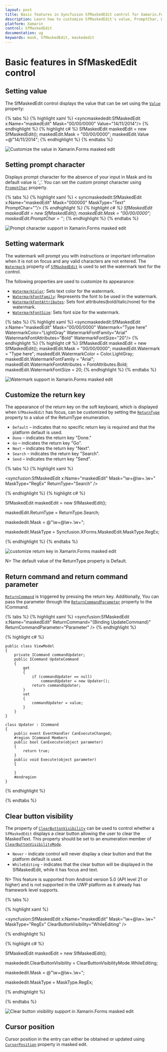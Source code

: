 ```yaml
---
layout: post
title: Basic features in Syncfusion SfMaskedEdit control for Xamarin.Forms
description: Learn how to customize SfMaskedEdit's value, PromptChar, Watermark text, Return key, and Clear button Visibility.
platform: Xamarin
control: SfMaskedEdit
documentation: ug 
keywords: mask, SfMaskedEdit, maskededit
---
```


# Basic features in SfMaskedEdit control

## Setting value

The SfMaskedEdit control displays the value that can be set using the [`Value`](https://help.syncfusion.com/cr/xamarin/Syncfusion.XForms.MaskedEdit.SfMaskedEdit.html#Syncfusion_XForms_MaskedEdit_SfMaskedEdit_Value) property:

{% tabs %}
{% highlight xaml %}
<syncmaskededit:SfMaskedEdit x:Name="maskedEdit" Mask="00/00/0000" Value="14/11/2014"/>
{% endhighlight %}
{% highlight c# %}
SfMaskedEdit maskedEdit = new SfMaskedEdit();
maskedEdit.Mask = "00/00/0000";
maskedEdit.Value =@"14/11/2014";
{% endhighlight %}
{% endtabs %}

![Customize the value in Xamarin.Forms masked edit](SfMaskedEditImages/BF_SetValue.png)


## Setting prompt character

Displays prompt character for the absence of your input in Mask and its default value is ‘_’. You can set the custom prompt character using [`PromptChar`](https://help.syncfusion.com/cr/xamarin/Syncfusion.XForms.MaskedEdit.SfMaskedEdit.html#Syncfusion_XForms_MaskedEdit_SfMaskedEdit_PromptChar) property.

{% tabs %}
{% highlight xaml %}
< syncmaskededit:SfMaskedEdit x:Name="maskedEdit" Mask="000000" MaskType="Text" PromptChar="*"/>
{% endhighlight %}
{% highlight c# %}
SfMaskedEdit maskedEdit = new SfMaskedEdit();
maskedEdit.Mask = "00/00/0000";
maskedEdit.PromptChar = '*';
{% endhighlight %}
{% endtabs %}

![Prompt character support in Xamarin.Forms masked edit](SfMaskedEditImages/BF_Prompt.png)

## Setting watermark

The watermark will prompt you with instructions or important information when it is not on focus and any valid characters are not entered. The [`Watermark`](https://help.syncfusion.com/cr/xamarin/Syncfusion.XForms.MaskedEdit.SfMaskedEdit.html#Syncfusion_XForms_MaskedEdit_SfMaskedEdit_Watermark) property of [`SfMaskedEdit`](https://help.syncfusion.com/cr/xamarin/Syncfusion.XForms.MaskedEdit.SfMaskedEdit.html) is used to set the watermark text for the control.

The following properties are used to customize its appearance:

* [`WatermarkColor`](https://help.syncfusion.com/cr/xamarin/Syncfusion.XForms.MaskedEdit.SfMaskedEdit.html#Syncfusion_XForms_MaskedEdit_SfMaskedEdit_WatermarkColor): Sets text color for the watermark.
* [`WatermarkFontFamily`](https://help.syncfusion.com/cr/xamarin/Syncfusion.XForms.MaskedEdit.SfMaskedEdit.html#Syncfusion_XForms_MaskedEdit_SfMaskedEdit_WatermarkFontFamily): Represents the font to be used in the watermark.
* [`WatermarkFontAttributes`](https://help.syncfusion.com/cr/xamarin/Syncfusion.XForms.MaskedEdit.SfMaskedEdit.html#Syncfusion_XForms_MaskedEdit_SfMaskedEdit_WatermarkFontAttributes): Sets font attributes(bold/italic/none) for the watermark.
* [`WatermarkFontSize`](https://help.syncfusion.com/cr/xamarin/Syncfusion.XForms.MaskedEdit.SfMaskedEdit.html#Syncfusion_XForms_MaskedEdit_SfMaskedEdit_WatermarkFontSize): Sets font size for the watermark.

{% tabs %}
{% highlight xaml %}
<syncmaskededit:SfMaskedEdit x:Name="maskedEdit" Mask="00/00/0000" Watermark="Type here" WatermarkColor="LightGray" WatermarkFontFamily="Arial" WatermarkFontAttributes="Bold" WatermarkFontSize="20"/>
{% endhighlight %}
{% highlight c# %}
SfMaskedEdit maskedEdit = new SfMaskedEdit();
maskedEdit.Mask = "00/00/0000";
maskedEdit.Watermark = "Type here";
maskedEdit.WatermarkColor = Color.LightGray;
maskedEdit.WatermarkFontFamily = "Arial";
maskedEdit.WatermarkFontAttributes = FontAttributes.Bold;
maskedEdit.WatermarkFontSize = 20;
{% endhighlight %}
{% endtabs %}

![Watermark support in Xamarin.Forms masked edit](SfMaskedEditImages/BF_Hint.png)

## Customize the return key

The appearance of the return key on the soft keyboard, which is displayed when `SfMaskedEdit` has focus, can be customized by setting the [`ReturnType`](https://help.syncfusion.com/cr/xamarin/Syncfusion.XForms.MaskedEdit.SfMaskedEdit.html#Syncfusion_XForms_MaskedEdit_SfMaskedEdit_ReturnType) property to a value of the ReturnType enumeration.

* `Default` – indicates that no specific return key is required and that the platform default is used.
* `Done` – indicates the return key "Done."
* `Go` – indicates the return key "Go".
* `Next` – indicates the return key "Next".
* `Search` – indicates the return key "Search".
* `Send` – indicates the return key "Send".

{% tabs %}
{% highlight xaml %}

<syncfusion:SfMaskedEdit x:Name="maskedEdit"  Mask="\w+@\w+\.\w+" MaskType="RegEx"  ReturnType="Search" />

{% endhighlight %}
{% highlight c# %}

SfMaskedEdit maskedEdit = new SfMaskedEdit();

maskedEdit.ReturnType = ReturnType.Search;

maskededit.Mask = @"\w+@\w+\.\w+";

maskededit.MaskType = Syncfusion.XForms.MaskedEdit.MaskType.RegEx;

{% endhighlight %}
{% endtabs %}

![customize return key in Xamarin.Forms masked edit](SfMaskedEditImages/ReturnType.png)

N> The default value of the ReturnType property is Default.


## Return command and return command parameter

[`ReturnCommand`](https://help.syncfusion.com/cr/xamarin/Syncfusion.XForms.MaskedEdit.SfMaskedEdit.html#Syncfusion_XForms_MaskedEdit_SfMaskedEdit_ReturnCommand) is triggered by pressing the return key. Additionally, You can pass the parameter through the  [`ReturnCommandParameter`](https://help.syncfusion.com/cr/xamarin/Syncfusion.XForms.MaskedEdit.SfMaskedEdit.html#Syncfusion_XForms_MaskedEdit_SfMaskedEdit_ReturnCommandParameter) property to the ICommand. 

{% tabs %}
{% highlight xaml %}
<syncfusion:SfMaskedEdit x:Name="maskedEdit" ReturnCommand="{Binding UpdateCommand}" ReturnCommandParameter="Parameter" />
{% endhighlight %}

{% highlight c# %}

    public class ViewModel 
    {
        private ICommand commandUpdater;
        public ICommand UpdateCommand
        {
            get
            {
                if (commandUpdater == null)
                    commandUpdater = new Updater();
                return commandUpdater;
            }
            set
            {
                commandUpdater = value;
            }
        }
    }

    class Updater : ICommand
    {
        public event EventHandler CanExecuteChanged;
        #region ICommand Members
        public bool CanExecute(object parameter)
        {
            return true;
        }
        public void Execute(object parameter)
        {

        }
        #endregion
    }
	
{% endhighlight %}

{% endtabs %}

## Clear button visibility

The property of [`ClearButtonVisibility`](https://help.syncfusion.com/cr/xamarin/Syncfusion.XForms.MaskedEdit.SfMaskedEdit.html#Syncfusion_XForms_MaskedEdit_SfMaskedEdit_ClearButtonVisibility) can be used to control whether a `SfMaskedEdit` displays a clear button allowing the user to clear the MaskedText. This property should be set to an enumeration member of [`ClearButtonVisibilityMode`](https://help.syncfusion.com/cr/xamarin/Syncfusion.XForms.Editors.ClearButtonVisibilityMode.html).

* `Never` - indicate control will never display a clear button and that the platform default is used.
* `WhileEditing` - indicates that the clear button will be displayed in the SfMaskedEdit, while it has focus and text.

N> This feature is supported from Android version 5.0 (API level 21 or higher) and is not supported in the UWP platform as it already has framework level supports.

{% tabs %}

{% highlight xaml %}

<syncfusion:SfMaskedEdit x:Name="maskedEdit"  Mask="\w+@\w+\.\w+" MaskType="RegEx" ClearButtonVisibility="WhileEditing" />

{% endhighlight %}

{% highlight c# %}

SfMaskedEdit maskedEdit = new SfMaskedEdit();

maskededit.ClearButtonVisibility = ClearButtonVisibilityMode.WhileEditing;

maskededit.Mask = @"\w+@\w+\.\w+";

maskededit.MaskType = MaskType.RegEx;

{% endhighlight %}

{% endtabs %}

![Clear button visibility support in Xamarin.Forms masked edit](SfMaskedEditImages/ClearButton.png)

## Cursor position

Cursor position in the entry can either be obtained or updated using [`CursorPosition`](https://help.syncfusion.com/cr/xamarin/Syncfusion.XForms.MaskedEdit.SfMaskedEdit.html#Syncfusion_XForms_MaskedEdit_SfMaskedEdit_CursorPosition) property in masked edit.

